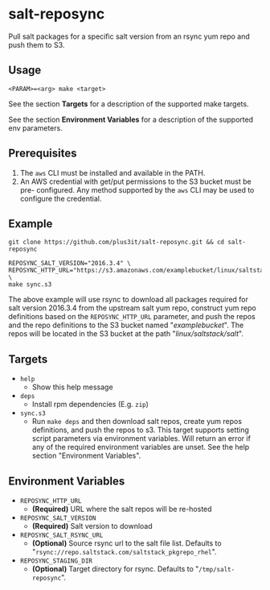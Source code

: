 # salt-reposync
Pull salt packages for a specific salt version from an rsync yum repo and push
them to S3.

## Usage

```
<PARAM>=<arg> make <target>
```

See the section **Targets** for a description of the supported make targets.

See the section **Environment Variables** for a description of the supported env
parameters.

## Prerequisites

1.  The `aws` CLI must be installed and available in the PATH.
2.  An AWS credential with get/put permissions to the S3 bucket must be pre-
configured. Any method supported by the `aws` CLI may be used to configure the
credential.

## Example

```
git clone https://github.com/plus3it/salt-reposync.git && cd salt-reposync

REPOSYNC_SALT_VERSION="2016.3.4" \
REPOSYNC_HTTP_URL="https://s3.amazonaws.com/examplebucket/linux/saltstack/salt" \
make sync.s3
```

The above example will use rsync to download all packages required for salt
version 2016.3.4 from the upstream salt yum repo, construct yum repo
definitions based on the `REPOSYNC_HTTP_URL` parameter, and push the repos and
the repo definitions to the S3 bucket named "_examplebucket_". The repos will
be located in the S3 bucket at the path "_linux/saltstack/salt_".

## Targets

-   `help`
    -   Show this help message
-   `deps`
    -   Install rpm dependencies (E.g. `zip`)
-   `sync.s3`
    -   Run `make deps` and then download salt repos, create yum repos
    definitions, and push the repos to s3. This target supports setting script
    parameters via environment variables. Will return an error if any of the
    required environment variables are unset. See the help section "Environment
    Variables".

## Environment Variables

-   `REPOSYNC_HTTP_URL`
    -   **(Required)** URL where the salt repos will be re-hosted
-   `REPOSYNC_SALT_VERSION`
    -   **(Required)** Salt version to download
-   `REPOSYNC_SALT_RSYNC_URL`
    -   **(Optional)** Source rsync url to the salt file list. Defaults to
    "`rsync://repo.saltstack.com/saltstack_pkgrepo_rhel`".
-   `REPOSYNC_STAGING_DIR`
    -   **(Optional)** Target directory for rsync. Defaults to
    "`/tmp/salt-reposync`".
